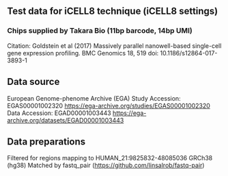 ## Test data for iCELL8 technique (iCELL8 settings)
### Chips supplied by Takara Bio (11bp barcode, 14bp UMI) 

Citation: Goldstein et al (2017) Massively parallel nanowell-based
single-cell gene expression profiling. BMC Genomics 18, 519
doi: 10.1186/s12864-017-3893-1

## Data source
European Genome-phenome Archive (EGA)
Study Accession: EGAS00001002320
https://ega-archive.org/studies/EGAS00001002320
Data Accession: EGAD00001003443
https://ega-archive.org/datasets/EGAD00001003443


## Data preparations
Filtered for regions mapping to HUMAN_21:9825832-48085036 GRCh38 (hg38)
Matched by fastq_pair (https://github.com/linsalrob/fastq-pair)

